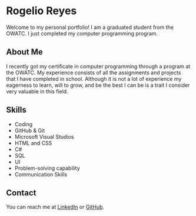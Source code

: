 # Rogelio Reyes
Welcome to my personal portfolio! I am a graduated student from the OWATC. I just completed my computer programming program.

## About Me
I recently got my certificate in computer programming through a program at the OWATC. My experience consists of all the assignments and projects that I have completed in school. Although it is not a lot of experience my eagerness to learn, will to grow, and be the best I can be is a trait I consider very valuable in this field.

## Skills
- Coding
- GitHub & Git
- Microsoft Visual Studios
- HTML and CSS
- C#
- SQL
- UI
- Problem-solving capability
- Communication Skills


## Contact
You can reach me at [LinkedIn](https://www.linkedin.com/in/r-r-8a70772b2/) or [GitHub](https://github.com/lakersrogelio/lakersrogelio.github.io).
